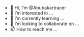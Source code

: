 - 👋 Hi, I’m @Abubakartracer
- 👀 I’m interested in ...
- 🌱 I’m currently learning ...
- 💞️ I’m looking to collaborate on ...
- 📫 How to reach me ...

<!---
Abubakartracer/Abubakartracer is a ✨ special ✨ repository because its `README.md` (this file) appears on your GitHub profile.
You can click the Preview link to take a look at your changes.
--->

